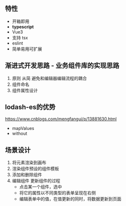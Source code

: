 ## 特性
* 开箱即用
* **typescript** 
* Vue3
* 支持 tsx
* eslint
* 简单易用可扩展


## 渐进式开发思路 - 业务组件库的实现思路
1. 原则 从简 避免和编辑器编辑流程的耦合
2. 组件命名
3. 组件属性设计

## lodash-es的优势
https://www.cnblogs.com/mengfangui/p/13881630.html
* mapValues
* without
## 场景设计
1. 将元素渲染到画布
2. 渲染组件预设的组件模板
3. 添加和删除组件
4. 编辑组件
   更新组件的过程
    * 点击某一个组件，选中
    * 将它的属性以不同类型的表单呈现在右侧
    * 编辑表单中的值，在值更新的同时，将数据更新到页面

## 